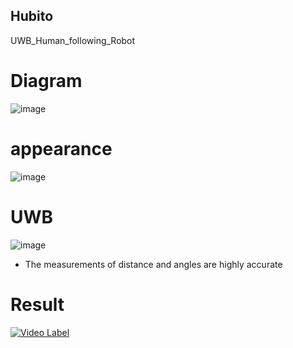 ## Hubito
UWB_Human_following_Robot

# Diagram
![image](https://github.com/kimkihyun97/Hubito/assets/122510616/588acace-f68a-4ca4-9c70-ab62aab2bf28)


# appearance
![image](https://github.com/kimkihyun97/Hubito/assets/122510616/88691415-c747-4dd7-83c8-6226766e6a85)


# UWB
![image](https://github.com/kimkihyun97/Hubito/assets/122510616/5f18d334-f9ed-4a75-842d-aeece98dde90)

- The measurements of distance and angles are highly accurate

# Result
[![Video Label](http://img.youtube.com/vi/VAAXSlXfNFY/0.jpg)](https://youtu.be/VAAXSlXfNFY?t=0s)

